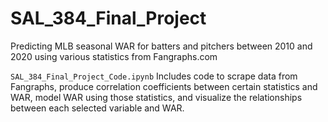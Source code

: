 # SAL_384_Final_Project
 Predicting MLB seasonal WAR for batters and pitchers between 2010 and 2020 using various statistics from Fangraphs.com

`SAL_384_Final_Project_Code.ipynb`
Includes code to scrape data from Fangraphs, produce correlation coefficients between certain statistics and WAR, model WAR using those statistics, and visualize the relationships between each selected variable and WAR.
